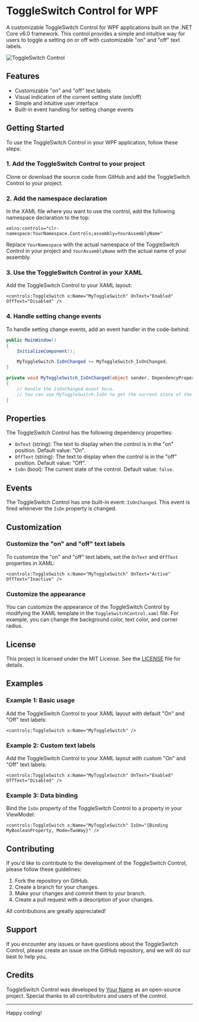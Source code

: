 # ToggleSwitch Control for WPF

A customizable ToggleSwitch Control for WPF applications built on the .NET Core v6.0 framework. This control provides a simple and intuitive way for users to toggle a setting on or off with customizable "on" and "off" text labels.

![ToggleSwitch Control](ToggleSwitchControlScreenshot.png)

## Features

- Customizable "on" and "off" text labels
- Visual indication of the current setting state (on/off)
- Simple and intuitive user interface
- Built-in event handling for setting change events

## Getting Started

To use the ToggleSwitch Control in your WPF application, follow these steps:

### 1. Add the ToggleSwitch Control to your project

Clone or download the source code from GitHub and add the ToggleSwitch Control to your project.

### 2. Add the namespace declaration

In the XAML file where you want to use the control, add the following namespace declaration to the top:

```xaml
xmlns:controls="clr-namespace:YourNamespace.Controls;assembly=YourAssemblyName"
```

Replace `YourNamespace` with the actual namespace of the ToggleSwitch Control in your project and `YourAssemblyName` with the actual name of your assembly.

### 3. Use the ToggleSwitch Control in your XAML

Add the ToggleSwitch Control to your XAML layout:

```xaml
<controls:ToggleSwitch x:Name="MyToggleSwitch" OnText="Enabled" OffText="Disabled" />
```

### 4. Handle setting change events

To handle setting change events, add an event handler in the code-behind:

```csharp
public MainWindow()
{
    InitializeComponent();

    MyToggleSwitch.IsOnChanged += MyToggleSwitch_IsOnChanged;
}

private void MyToggleSwitch_IsOnChanged(object sender, DependencyPropertyChangedEventArgs e)
{
    // Handle the IsOnChanged event here.
    // You can use MyToggleSwitch.IsOn to get the current state of the ToggleSwitch.
}
```

## Properties

The ToggleSwitch Control has the following dependency properties:

- `OnText` (string): The text to display when the control is in the "on" position. Default value: "On".
- `OffText` (string): The text to display when the control is in the "off" position. Default value: "Off".
- `IsOn` (bool): The current state of the control. Default value: `false`.

## Events

The ToggleSwitch Control has one built-in event: `IsOnChanged`. This event is fired whenever the `IsOn` property is changed.

## Customization

### Customize the "on" and "off" text labels

To customize the "on" and "off" text labels, set the `OnText` and `OffText` properties in XAML:

```xaml
<controls:ToggleSwitch x:Name="MyToggleSwitch" OnText="Active" OffText="Inactive" />
```

### Customize the appearance

You can customize the appearance of the ToggleSwitch Control by modifying the XAML template in the `ToggleSwitchControl.xaml` file. For example, you can change the background color, text color, and corner radius.

## License

This project is licensed under the MIT License. See the [LICENSE](LICENSE) file for details.
## Examples

### Example 1: Basic usage

Add the ToggleSwitch Control to your XAML layout with default "On" and "Off" text labels:

```xaml
<controls:ToggleSwitch x:Name="MyToggleSwitch" />
```

### Example 2: Custom text labels

Add the ToggleSwitch Control to your XAML layout with custom "On" and "Off" text labels:

```xaml
<controls:ToggleSwitch x:Name="MyToggleSwitch" OnText="Enabled" OffText="Disabled" />
```

### Example 3: Data binding

Bind the `IsOn` property of the ToggleSwitch Control to a property in your ViewModel:

```xaml
<controls:ToggleSwitch x:Name="MyToggleSwitch" IsOn="{Binding MyBooleanProperty, Mode=TwoWay}" />
```

## Contributing

If you'd like to contribute to the development of the ToggleSwitch Control, please follow these guidelines:

1. Fork the repository on GitHub.
2. Create a branch for your changes.
3. Make your changes and commit them to your branch.
4. Create a pull request with a description of your changes.

All contributions are greatly appreciated!

## Support

If you encounter any issues or have questions about the ToggleSwitch Control, please create an issue on the GitHub repository, and we will do our best to help you.

## Credits

ToggleSwitch Control was developed by [Your Name](mailto:youremail@example.com) as an open-source project. Special thanks to all contributors and users of the control.

---

Happy coding!